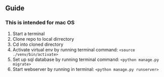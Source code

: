 ## Guide

### This is intended for mac OS

1. Start a terminal
2. Clone repo to local dirrectory
3. Cd into cloned directory
4. Activate virtual env by running terminal command: `<source ./venv/bin/activate>`
5. Set up sql database by running terminal command: `<python manage.py migrate>`
6. Start webserver by running in terminal: `<python manage.py runserver>`
